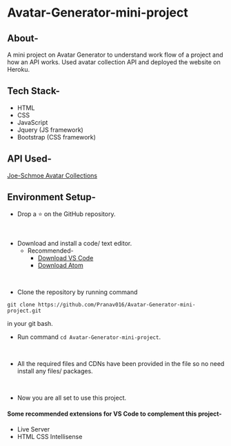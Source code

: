 # Avatar-Generator-mini-project

## About-
A mini project on Avatar Generator to understand work flow of a project and how an API works. Used avatar collection API and deployed the website on Heroku.

## Tech Stack-
- HTML
- CSS
- JavaScript
- Jquery (JS framework)
- Bootstrap (CSS framework)

## API Used-
[Joe-Schmoe Avatar Collections](https://joeschmoe.io/)

## Environment Setup-

* Drop a :star: on the GitHub repository.
<br/>

* Download and install a code/ text editor.
    - Recommended-
        - [Download VS Code](https://code.visualstudio.com/download)
        - [Download Atom](https://atom.io/)
<br/>

* Clone the repository by running command
```
git clone https://github.com/Pranav016/Avatar-Generator-mini-project.git
```
in your git bash.
<br/>

* Run command `cd Avatar-Generator-mini-project`.
<br/>

* All the required files and CDNs have been provided in the file so no need install any files/ packages.
<br/>

* Now you are all set to use this project.

#### Some recommended extensions for VS Code to complement this project-
- Live Server
- HTML CSS Intellisense
